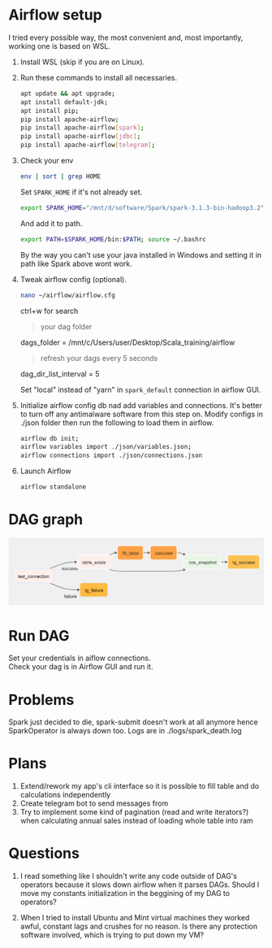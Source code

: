 # Airflow setup
I tried every possible way, the most convenient and, most importantly, working one is based on WSL.
1. Install WSL (skip if you are on Linux).
2. Run these commands to install all necessaries.
    ```bash
    apt update && apt upgrade;
    apt install default-jdk;
    apt install pip;
    pip install apache-airflow;
    pip install apache-airflow[spark];
    pip install apache-airflow[jdbc];
    pip install apache-airflow[telegram];
    ```

3. Check your env
    ```bash
    env | sort | grep HOME
    ```
    Set `SPARK_HOME` if it's not already set.
    ```bash
    export SPARK_HOME="/mnt/d/software/Spark/spark-3.1.3-bin-hadoop3.2"
    ```
    And add it to path.
    ```bash
    export PATH=$SPARK_HOME/bin:$PATH; source ~/.bashrc
    ```
    By the way you can't use your java installed in Windows and setting it in path like Spark above wont work.


4. Tweak airflow config (optional).
    ```bash
    nano ~/airflow/airflow.cfg
    ```
    ctrl+w for search
    > your dag folder

    dags_folder = /mnt/c/Users/user/Desktop/Scala_training/airflow
    > refresh your dags every 5 seconds

    dag_dir_list_interval = 5

    Set "local" instead of "yarn" in `spark_default` connection in airflow GUI.

5. Initialize airflow config db nad add variables and connections.
    It's better to turn off any antimalware software from this step on.
    Modify configs in ./json folder then run the following to load them in airflow.
    ```bash
    airflow db init;
    airflow variables import ./json/variables.json;
    airflow connections import ./json/connections.json
    ```

6. Launch Airflow
    ```bash
    airflow standalone
    ```

# DAG graph
<img src="./graph.png">

# Run DAG
Set your credentials in aiflow connections.  
Check your dag is in Airflow GUI and run it.

# Problems
Spark just decided to die, spark-submit doesn't work at all anymore hence SparkOperator is always down too.
Logs are in ./logs/spark_death.log

# Plans
1. Extend/rework my app's cli interface so it is possible to fill table and do calculations independently
2. Create telegram bot to send messages from
3. Try to implement some kind of pagination (read and write iterators?) when calculating annual sales instead of loading whole table into ram

# Questions
1. I read something like I shouldn't write any code outside of DAG's operators because it slows down airflow when
   it parses DAGs. Should I move my constants initialization in the beggining of my DAG to operators?

2. When I tried to install Ubuntu and Mint virtual machines they worked awful, constant lags and crushes
   for no reason. Is there any protection software involved, which is trying to put down my VM?


